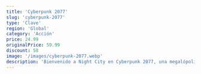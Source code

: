 ```yaml
---
title: 'Cyberpunk 2077'
slug: 'cyberpunk-2077'
type: 'Clave'
region: 'Global'
category: 'Acción'
price: 24.99
originalPrice: 59.99
discount: 58
image: '/images/cyberpunk-2077.webp'
description: 'Bienvenido a Night City en Cyberpunk 2077, una megalópolis obsesionada con el poder, el glamur y las modificaciones corporales. Juega como V, un mercenario que busca un implante único que es la clave de la inmortalidad. Personaliza tu estilo de juego, desarrolla tus habilidades y explora un vasto mundo abierto donde tus elecciones impactarán drásticamente la historia y tu destino.'
---
```

